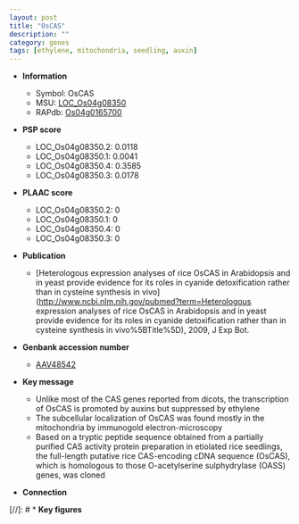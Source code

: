 ```yaml
---
layout: post
title: "OsCAS"
description: ""
category: genes
tags: [ethylene, mitochondria, seedling, auxin]
---
```


* **Information**  
    + Symbol: OsCAS  
    + MSU: [LOC_Os04g08350](http://rice.plantbiology.msu.edu/cgi-bin/ORF_infopage.cgi?orf=LOC_Os04g08350)  
    + RAPdb: [Os04g0165700](http://rapdb.dna.affrc.go.jp/viewer/gbrowse_details/irgsp1?name=Os04g0165700)  

* **PSP score**  
    + LOC_Os04g08350.2: 0.0118 
    + LOC_Os04g08350.1: 0.0041 
    + LOC_Os04g08350.4: 0.3585 
    + LOC_Os04g08350.3: 0.0178 

* **PLAAC score**  
    + LOC_Os04g08350.2: 0 
    + LOC_Os04g08350.1: 0 
    + LOC_Os04g08350.4: 0 
    + LOC_Os04g08350.3: 0 

* **Publication**  
    + [Heterologous expression analyses of rice OsCAS in Arabidopsis and in yeast provide evidence for its roles in cyanide detoxification rather than in cysteine synthesis in vivo](http://www.ncbi.nlm.nih.gov/pubmed?term=Heterologous expression analyses of rice OsCAS in Arabidopsis and in yeast provide evidence for its roles in cyanide detoxification rather than in cysteine synthesis in vivo%5BTitle%5D), 2009, J Exp Bot.

* **Genbank accession number**  
    + [AAV48542](http://www.ncbi.nlm.nih.gov/nuccore/AAV48542)

* **Key message**  
    + Unlike most of the CAS genes reported from dicots, the transcription of OsCAS is promoted by auxins but suppressed by ethylene
    + The subcellular localization of OsCAS was found mostly in the mitochondria by immunogold electron-microscopy
    + Based on a tryptic peptide sequence obtained from a partially purified CAS activity protein preparation in etiolated rice seedlings, the full-length putative rice CAS-encoding cDNA sequence (OsCAS), which is homologous to those O-acetylserine sulphydrylase (OASS) genes, was cloned

* **Connection**  

[//]: # * **Key figures**  


